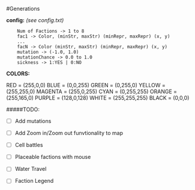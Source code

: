 #Generations

**config:**
*(see config.txt)*
```
    Num of Factions -> 1 to 8
    fac1 -> Color, (minStr, maxStr) (minRepr, maxRepr) (x, y)
    ...
    facN -> Color (minStr, maxStr) (minRepr, maxRepr) (x, y)
    mutation -> (-1.0, 1.0)
    mutationChance -> 0.0 to 1.0
    sickness -> 1:YES | 0:NO
```


**COLORS:**

RED = (255,0,0)
BLUE = (0,0,255)
GREEN = (0,255,0)
YELLOW = (255,255,0)
MAGENTA = (255,0,255)
CYAN = (0,255,255)
ORANGE = (255,165,0)
PURPLE = (128,0,128)
WHITE = (255,255,255)
BLACK = (0,0,0)

#####TODO:
- [ ] Add mutations
- [ ] Add Zoom in/Zoom out funvtionality to map
- [ ] Cell battles
- [ ] Placeable factions with mouse
- [ ] Water Travel
- [ ] Faction Legend


